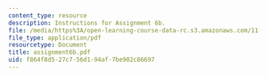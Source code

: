 ```yaml
---
content_type: resource
description: Instructions for Assignment 6b.
file: /media/https%3A/open-learning-course-data-rc.s3.amazonaws.com/11-423-information-and-communication-technologies-in-community-development-spring-2004/f864f8d527c756d194af7be902c86697_assignment6b.pdf
file_type: application/pdf
resourcetype: Document
title: assignment6b.pdf
uid: f864f8d5-27c7-56d1-94af-7be902c86697
---
```

